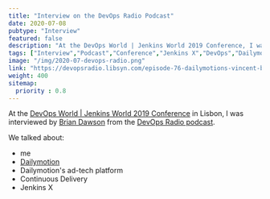 ```yaml
---
title: "Interview on the DevOps Radio Podcast"
date: 2020-07-08
pubtype: "Interview"
featured: false
description: "At the DevOps World | Jenkins World 2019 Conference, I was interviewed by Brian Dawson from the DevOps Radio podcast. We talked about DevOps, Continuous Delivery and Jenkins X."
tags: ["Interview","Podcast","Conference","Jenkins X","DevOps","Dailymotion"]
image: "/img/2020-07-devops-radio.png"
link: "https://devopsradio.libsyn.com/episode-76-dailymotions-vincent-behar-on-the-cicd-journey-with-jenkins-x"
weight: 400
sitemap:
  priority : 0.8
---
```


At the [DevOps World | Jenkins World 2019 Conference](https://devopsworldjenkinsworld2019lisbo.sched.com/) in Lisbon, I was interviewed by [Brian Dawson](https://twitter.com/brianvdawson) from the [DevOps Radio podcast](https://www.cloudbees.com/resources/devops-radio/).

We talked about:
- me
- [Dailymotion](https://dailymotion.com/)
- Dailymotion's ad-tech platform
- Continuous Delivery
- Jenkins X

